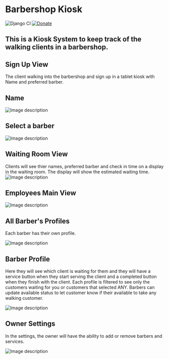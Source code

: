 # Barbershop Kiosk

![Django CI](https://github.com/jimenezraul/Barbershop-kiosk/workflows/Django%20CI/badge.svg)
[![Donate](https://img.shields.io/badge/Donate-PayPal-blue.svg)](https://www.paypal.com/cgi-bin/webscr?cmd=_s-xclick&hosted_button_id=NQ2SVQY2JE4K6&source=url)

## This is a Kiosk System to keep track of the walking clients in a barbershop.

## Sign Up View

The client walking into the barbershop and sign up in a tablet kiosk with Name and preferred barber.

## Name

![Image description](SignUp.png)

## Select a barber

![Image description](Select_a_barber.png)

## Waiting Room View

Clients will see thier names, preferred barber and check in time on a display in the waiting room. The display will show the estimated waiting time.
![Image description](Waitinglist.png)

## Employees Main View

![Image description](main_view.png)

## All Barber's Profiles

Each barber has their own profile.

![Image description](barber_profiles.png)

## Barber Profile

Here they will see which client is waiting for them and they will have a service button when they start serving the client and a completed button when they finish with the client. Each profile is filtered to see only the customers waiting for you or customers that selected ANY. Barbers can update available status to let customer know if their available to take any walking customer.

![Image description](Barber_Profile.png)

## Owner Settings

In the settings, the owner will have the ability to add or remove barbers and services.

![Image description](settings.png)
